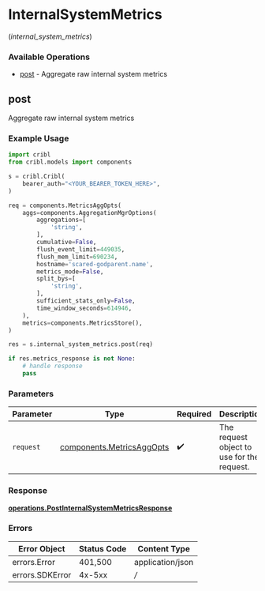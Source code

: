 # InternalSystemMetrics
(*internal_system_metrics*)

### Available Operations

* [post](#post) - Aggregate raw internal system metrics

## post

Aggregate raw internal system metrics

### Example Usage

```python
import cribl
from cribl.models import components

s = cribl.Cribl(
    bearer_auth="<YOUR_BEARER_TOKEN_HERE>",
)

req = components.MetricsAggOpts(
    aggs=components.AggregationMgrOptions(
        aggregations=[
            'string',
        ],
        cumulative=False,
        flush_event_limit=449035,
        flush_mem_limit=690234,
        hostname='scared-godparent.name',
        metrics_mode=False,
        split_bys=[
            'string',
        ],
        sufficient_stats_only=False,
        time_window_seconds=614946,
    ),
    metrics=components.MetricsStore(),
)

res = s.internal_system_metrics.post(req)

if res.metrics_response is not None:
    # handle response
    pass
```

### Parameters

| Parameter                                                              | Type                                                                   | Required                                                               | Description                                                            |
| ---------------------------------------------------------------------- | ---------------------------------------------------------------------- | ---------------------------------------------------------------------- | ---------------------------------------------------------------------- |
| `request`                                                              | [components.MetricsAggOpts](../../models/components/metricsaggopts.md) | :heavy_check_mark:                                                     | The request object to use for the request.                             |


### Response

**[operations.PostInternalSystemMetricsResponse](../../models/operations/postinternalsystemmetricsresponse.md)**
### Errors

| Error Object     | Status Code      | Content Type     |
| ---------------- | ---------------- | ---------------- |
| errors.Error     | 401,500          | application/json |
| errors.SDKError  | 4x-5xx           | */*              |
